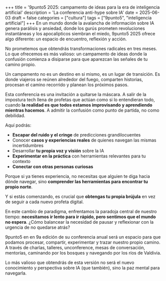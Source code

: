 +++
title = '9punto5 2025: campamento de ideas para la era de inteligencia artificial'
description = 'La conferencia anti-hype sobre IA'
date = 2025-06-03
draft = false
categories = ["cultura"]
tags = ["9punto5", "inteligencia artificial"]
+++
En un mundo donde la avalancha de información sobre IA genera parálisis y ansiedad, donde los gurús prometen revoluciones instantáneas y los apocalípticos siembran el miedo, 9punto5 2025 ofrece algo diferente: un espacio de encuentro, reflexión y acción.

No prometemos que obtendrás transformaciones radicales en tres meses. Lo que ofrecemos es más valioso: un campamento de ideas donde la confusión comienza a disiparse para que aparezcan las señales de tu camino propio.

Un campamento no es un destino en si mismo, es un lugar de transición. Es donde viajeros se reúnen alrededor del fuego, comparten historias, procesan el camino recorrido y planean los próximos pasos.

Esta conferencia es una invitación a quitarse la máscara. A salir de la impostura tech llena de profetas que actúan como si lo entendieran todo, cuando **la realidad es que todos estamos improvisando y aprendiendo mientras hacemos**. A admitir la confusión como punto de partida, no como debilidad.

Aquí podrás:
- **Escapar del ruido y el cringe** de predicciones grandilocuentes
- Conocer **casos y experiencias reales** de quienes navegan las mismas incertidumbres
- Desarrollar **tu propia voz y visión** sobre la IA
- **Experimentar en la práctica** con herramientas relevantes para tu contexto
- **Conectar con otras personas curiosas**

Porque si ya tienes experiencia, no necesitas que alguien te diga hacia dónde navegar, sino **comprender las herramientas para encontrar tu propio norte**. 

Y si estás comenzando, es crucial que **obtengas tu propia brújula** en vez de seguir a cada nuevo profeta digital.

En este cambio de paradigma, enfrentamos la paradoja central de nuestro tiempo: **necesitamos ir lento para ir rápido, pero sentimos que el mundo no espera**. ¿Cómo balancear la necesidad de pausar y reflexionar con la urgencia de no quedarse atrás?

9punto5 en en 9a edición de su conferencia anual será un espacio para que podamos procesar, compartir, experimentar y trazar nuestro propio camino. A través de charlas, talleres, unconference, mesas de conversación, mentorías, caminando por los bosques y navegando por los ríos de Valdivia.

Lo más valioso que obtendrás de esta versión no será el nuevo conocimiento y perspectiva sobre IA (que también), sino la paz mental para navegarla.